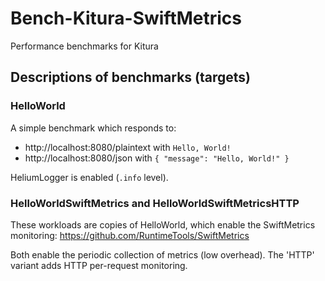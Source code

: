 # Bench-Kitura-SwiftMetrics
Performance benchmarks for Kitura

## Descriptions of benchmarks (targets)

### HelloWorld

A simple benchmark which responds to:
- http://localhost:8080/plaintext with `Hello, World!`
- http://localhost:8080/json with `{ "message": "Hello, World!" }`

HeliumLogger is enabled (`.info` level).

### HelloWorldSwiftMetrics and HelloWorldSwiftMetricsHTTP

These workloads are copies of HelloWorld, which enable the SwiftMetrics monitoring:
https://github.com/RuntimeTools/SwiftMetrics

Both enable the periodic collection of metrics (low overhead). The 'HTTP' variant adds HTTP per-request monitoring.
